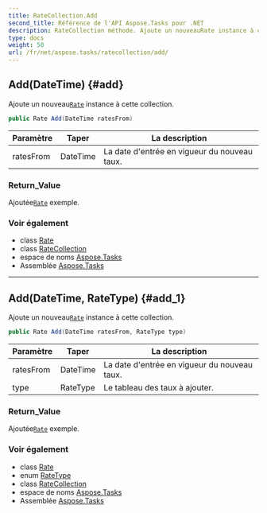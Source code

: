 ```yaml
---
title: RateCollection.Add
second_title: Référence de l'API Aspose.Tasks pour .NET
description: RateCollection méthode. Ajoute un nouveauRate instance à cette collection.
type: docs
weight: 50
url: /fr/net/aspose.tasks/ratecollection/add/
---
```

## Add(DateTime) {#add}

Ajoute un nouveau[`Rate`](../../rate/) instance à cette collection.

```csharp
public Rate Add(DateTime ratesFrom)
```

| Paramètre | Taper | La description |
| --- | --- | --- |
| ratesFrom | DateTime | La date d'entrée en vigueur du nouveau taux. |

### Return_Value

Ajoutée[`Rate`](../../rate/) exemple.

### Voir également

* class [Rate](../../rate/)
* class [RateCollection](../)
* espace de noms [Aspose.Tasks](../../ratecollection/)
* Assemblée [Aspose.Tasks](../../../)

---

## Add(DateTime, RateType) {#add_1}

Ajoute un nouveau[`Rate`](../../rate/) instance à cette collection.

```csharp
public Rate Add(DateTime ratesFrom, RateType type)
```

| Paramètre | Taper | La description |
| --- | --- | --- |
| ratesFrom | DateTime | La date d'entrée en vigueur du nouveau taux. |
| type | RateType | Le tableau des taux à ajouter. |

### Return_Value

Ajoutée[`Rate`](../../rate/) exemple.

### Voir également

* class [Rate](../../rate/)
* enum [RateType](../../ratetype/)
* class [RateCollection](../)
* espace de noms [Aspose.Tasks](../../ratecollection/)
* Assemblée [Aspose.Tasks](../../../)


